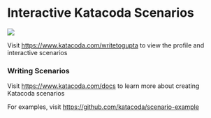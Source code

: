# Interactive Katacoda Scenarios

[![](http://shields.katacoda.com/katacoda/writetogupta/count.svg)](https://www.katacoda.com/writetogupta "Get your profile on Katacoda.com")

Visit https://www.katacoda.com/writetogupta to view the profile and interactive scenarios

### Writing Scenarios
Visit https://www.katacoda.com/docs to learn more about creating Katacoda scenarios

For examples, visit https://github.com/katacoda/scenario-example
